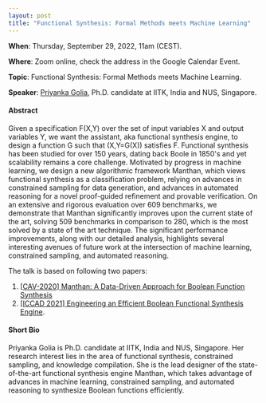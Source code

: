 ```yaml
---
layout: post 
title: "Functional Synthesis: Formal Methods meets Machine Learning"
---
```


**When**:  Thursday, September 29, 2022, 11am (CEST).

**Where**: Zoom online, check the address in the Google Calendar Event.

**Topic**: Functional Synthesis: Formal Methods meets Machine Learning.

**Speaker**: [Priyanka Golia](https://priyanka-golia.github.io/), Ph.D. candidate at IITK, India and NUS, Singapore.

#### Abstract

Given a specification F(X,Y) over the set of input variables X and output variables Y, we want the assistant, aka functional synthesis engine, to design a function G such that (X,Y=G(X)) satisfies F. Functional synthesis has been studied for over 150 years, dating back Boole in 1850's and yet scalability remains a core challenge. Motivated by progress in machine learning, we design a new algorithmic framework Manthan, which views functional synthesis as a classification problem, relying on advances in constrained sampling for data generation, and advances in automated reasoning for a novel proof-guided refinement and provable verification.
On an extensive and rigorous evaluation over 609 benchmarks, we demonstrate that Manthan significantly improves upon the current state of the art, solving 509 benchmarks in comparison to 280, which is the most solved by a state of the art technique. The significant performance improvements, along with our detailed analysis, highlights several interesting avenues of future work at the intersection of machine learning, constrained sampling, and automated reasoning.

The talk is based on following two papers: 
1. [\[CAV-2020\] Manthan: A Data-Driven Approach for Boolean Function Synthesis](https://priyanka-golia.github.io/publication/cav20-manthan/cav20-manthan.pdf)
2. [\[ICCAD 2021\] Engineering an Efficient Boolean Functional Synthesis Engine](https://arxiv.org/pdf/2108.05717.pdf).


#### Short Bio

Priyanka Golia is Ph.D. candidate at IITK, India and NUS, Singapore. Her research interest lies in the area of functional synthesis, constrained sampling, and knowledge compilation. She is the lead designer of the state-of-the-art functional synthesis engine Manthan, which takes advantage of advances in machine learning, constrained sampling, and automated reasoning to synthesize Boolean functions efficiently. 